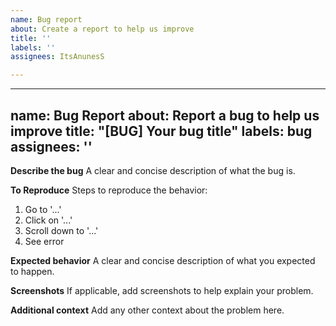 ```yaml
---
name: Bug report
about: Create a report to help us improve
title: ''
labels: ''
assignees: ItsAnunesS

---
```


---
name: Bug Report
about: Report a bug to help us improve
title: "[BUG] Your bug title"
labels: bug
assignees: ''
---

**Describe the bug**
A clear and concise description of what the bug is.

**To Reproduce**
Steps to reproduce the behavior:
1. Go to '...'
2. Click on '...'
3. Scroll down to '...'
4. See error

**Expected behavior**
A clear and concise description of what you expected to happen.

**Screenshots**
If applicable, add screenshots to help explain your problem.

**Additional context**
Add any other context about the problem here.
